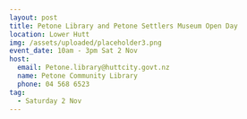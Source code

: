 ```yaml
---
layout: post
title: Petone Library and Petone Settlers Museum Open Day
location: Lower Hutt
img: /assets/uploaded/placeholder3.png
event_date: 10am - 3pm Sat 2 Nov
host:
  email: Petone.library@huttcity.govt.nz
  name: Petone Community Library
  phone: 04 568 6523
tag:
  - Saturday 2 Nov
---
```


